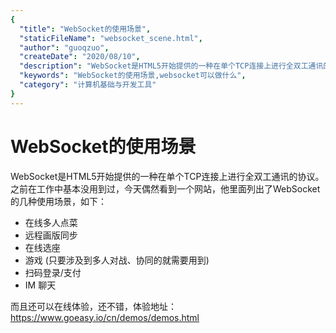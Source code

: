 ```yaml
---
{
  "title": "WebSocket的使用场景",
  "staticFileName": "websocket_scene.html",
  "author": "guoqzuo",
  "createDate": "2020/08/10",
  "description": "WebSocket是HTML5开始提供的一种在单个TCP连接上进行全双工通讯的协议。之前在工作中基本没用到过，今天偶然看到一个网站，他里面列出了WebSocket的几种使用场景，如下：在线多人点菜、远程画版同步、在线选座、游戏 (只要涉及到多人对战、协同的就需要用到)、扫码登录/支付、IM 聊天",
  "keywords": "WebSocket的使用场景,websocket可以做什么",
  "category": "计算机基础与开发工具"
}
---
```


# WebSocket的使用场景

WebSocket是HTML5开始提供的一种在单个TCP连接上进行全双工通讯的协议。之前在工作中基本没用到过，今天偶然看到一个网站，他里面列出了WebSocket的几种使用场景，如下：

- 在线多人点菜
- 远程画版同步
- 在线选座
- 游戏 (只要涉及到多人对战、协同的就需要用到)
- 扫码登录/支付
- IM 聊天

而且还可以在线体验，还不错，体验地址：https://www.goeasy.io/cn/demos/demos.html